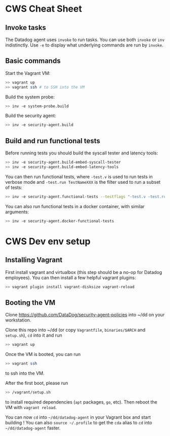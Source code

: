 # CWS Cheat Sheet

## Invoke tasks

The Datadog agent uses `invoke` to run tasks. You can use both `invoke` or `inv` indistinctly. Use `-e` to display what underlying commands are run by `invoke`.

## Basic commands

Start the Vagrant VM:
```sh
>> vagrant up
>> vagrant ssh # to SSH into the VM
```

Build the system probe:
```sh
>> inv -e system-probe.build
```

Build the security agent:
```sh
>> inv -e security-agent.build
```

## Build and run functional tests

Before running tests you should build the syscall tester and latency tools:
```sh
>> inv -e security-agent.build-embed-syscall-tester
>> inv -e security-agent.build-embed-latency-tools
```

You can then run functional tests, where `-test.v` is used to run tests in verbose mode and `-test.run TestNameXXX` is the filter used to run a subset of tests:
```sh
>> inv -e security-agent.functional-tests --testflags "-test.v -test.run TestNameXXX"
```

You can also run functional tests in a docker container, with similar arguments:
```sh
>> inv -e security-agent.docker-functional-tests
```

# CWS Dev env setup

## Installing Vagrant

First install vagrant and virtualbox (this step should be a no-op for Datadog employees). You can then install a few helpful vagrant plugins:

```sh
>> vagrant plugin install vagrant-disksize vagrant-reload
```

## Booting the VM

Clone https://github.com/DataDog/security-agent-policies into ~/dd on your workstation.

Clone this repo into ~/dd (or copy `Vagrantfile`, `binaries/$ARCH` and  `setup.sh`), `cd` into it and run
```sh
>> vagrant up
```

Once the VM is booted, you can run
```sh
>> vagrant ssh
```
to ssh into the VM.

After the first boot, please run
```sh
>> /vagrant/setup.sh
```
to install required dependencies (`apt` packages, `go`, etc).
Then reboot the VM with `vagrant reload`.

You can now `cd` into `~/dd/datadog-agent` in your Vagrant box and start building ! 
You can also `source ~/.profile` to get the `cda` alias to `cd` into `~/dd/datadog-agent` faster.
